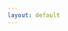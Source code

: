 ```yaml
---
layout: default
---
```


<!-- Styles -->
<style>
#chartdiv {
  width: 100%;
  height: 550px;
}
</style>

<!-- Resources -->
<script src="https://www.amcharts.com/lib/3/amcharts.js"></script>
<script src="https://www.amcharts.com/lib/3/serial.js"></script>
<script src="https://www.amcharts.com/lib/3/gantt.js"></script>
<script src="https://www.amcharts.com/lib/3/plugins/export/export.min.js"></script>
<link rel="stylesheet" href="https://www.amcharts.com/lib/3/plugins/export/export.css" type="text/css" media="all" />
<script src="https://www.amcharts.com/lib/3/themes/none.js"></script>

<!-- Chart code -->
<script>
var chart = AmCharts.makeChart( "chartdiv", {
  "type": "gantt",
  "theme": "none",
  "marginRight": 70,
  "period": "YYYY",
  "dataDateFormat": "YYYY-MM-DD",
  "columnWidth": 0.5,
  "valueAxis": {
    "type": "date"
  },
  "brightnessStep": 7,
  "graph": {
    "fillAlphas": 1,
    "lineAlpha": 1,
    "lineColor": "#fff",
    "fillAlphas": 0.85,
    "balloonText": "<b>[[category]]</b>:<br />[[start]] ~ [[end]]"
  },
  "rotate": true,
  "categoryField": "category",
  "segmentsField": "segments",
  "startDateField": "start",
  "endDateField": "end",
  "dataProvider": [ {
    "category": "HTML",
    "segments": [ { "start": "2002", "end": "2009", },
                  { "start": "2011", "end": "2017", },
                  { "start": "2019", "end": "2019", } ]
  }, {
    "category": "CSS",
    "segments": [ { "start": "2004", "end": "2017", },
                  { "start": "2019", "end": "2019", } ]
  }, {
    "category": "JavaScript",
    "segments": [ { "start": "2004", "end": "2017", },
                  { "start": "2019", "end": "2019", } ]
  }, {
    "category": "VBScript",
    "segments": [ { "start": "2004", "end": "2009", },
                  { "start": "2014", "end": "2017", } ]
  }, {
    "category": "XML",
    "segments": [ { "start": "2004", "end": "2017", } ]
  }, {
    "category": "BAT",
    "segments": [ { "start": "2015", "end": "2017", } ]
  }, {
    "category": "Visual Basic",
    "segments": [ { "start": "2006", "end": "2007", },
                  { "start": "2014", "end": "2017", } ]
  }, {
    "category": "ASP.Net",
    "segments": [ { "start": "2006", "end": "2017", } ]
  }, {
    "category": "AJAX.Net",
    "segments": [ { "start": "2008", "end": "2013", } ]
  }, {
    "category": "C#",
    "segments": [ { "start": "2006", "end": "2019", } ]
  }, {
    "category": "JSON",
    "segments": [ { "start": "2009", "end": "2010", },
                  { "start": "2017", "end": "2019", } ]
  }, {
    "category": "ASP.Net MVC",
    "segments": [ { "start": "2009", "end": "2010", },
                  { "start": "2015", "end": "2018", } ]
  }, {
    "category": "ASP.Net Core",
    "segments": [ { "start": "2018", "end": "2019", } ]
  }, {
    "category": "REST API",
    "segments": [ { "start": "2018", "end": "2019", } ]
  }, {
    "category": "TypeScript",
    "segments": [ { "start": "2019", "end": "2019", } ]
  }, {
    "category": "Angular-CLI",
    "segments": [ { "start": "2019", "end": "2019", } ]
  }, {
    "category": "Java",
    "segments": [ { "start": "2009", "end": "2010", },
                  { "start": "2016", "end": "2017", } ]
  }, {
    "category": "WPF",
    "segments": [ { "start": "2009", "end": "2010", } ]
  }, {
    "category": "WCF",
    "segments": [ { "start": "2010", "end": "2017", } ]
  }, {
    "category": "SourceSafe",
    "segments": [ { "start": "2006", "end": "2007", },
                  { "start": "2009", "end": "2010", } ]
  }, {
    "category": "ClearCase",
    "segments": [ { "start": "2006", "end": "2007", },
                  { "start": "2009", "end": "2010", },
                  { "start": "2011", "end": "2017", } ]
  }, {
    "category": "ClearQuest",
    "segments": [ { "start": "2006", "end": "2007", },
                  { "start": "2009", "end": "2010", },
                  { "start": "2011", "end": "2017", } ]
  }, {
    "category": "SVN",
    "segments": [ { "start": "2009", "end": "2010", } ]
  }, {
    "category": "PVCS",
    "segments": [ { "start": "2010", "end": "2013", } ]
  }, {
    "category": "GIT",
    "segments": [ { "start": "2017", "end": "2019", } ]
  }, {
    "category": "MDB",
    "segments": [ { "start": "2002", "end": "2004", } ]
  }, {
    "category": "MS SQL",
    "segments": [ { "start": "2003", "end": "2019", } ]
  }, {
    "category": "Oracle",
    "segments": [ { "start": "2014", "end": "2018", } ]
  }, {
    "category": "Mongo",
    "segments": [ { "start": "2017", "end": "2019", } ]
  }, {
    "category": "CosmosDB",
    "segments": [ { "start": "2019", "end": "2019", } ]
  } ],
  "valueScrollbar": {
    "autoGridCount": true
  },
  "chartCursor": {
    "cursorColor": "#55bb76",
    "valueBalloonsEnabled": false,
    "cursorAlpha": 0,
    "valueLineAlpha": 0.5,
    "valueLineBalloonEnabled": true,
    "valueLineEnabled": true,
    "zoomable": false,
    "valueZoomable": true
  },
  "export": {
    "enabled": true
  }
} );
</script>

<!-- HTML -->
<div id="chartdiv"></div>
